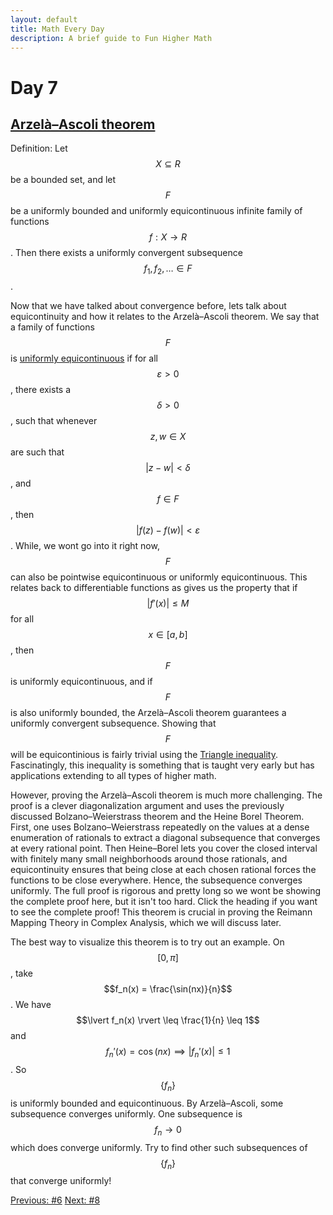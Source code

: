 ```yaml
---
layout: default
title: Math Every Day
description: A brief guide to Fun Higher Math
---
```

# Day 7

## [Arzelà–Ascoli theorem](https://en.wikipedia.org/wiki/Arzel%C3%A0%E2%80%93Ascoli_theorem)

Definition: Let $$X \subseteq R$$ be a bounded set, and let $$F$$ be a uniformly bounded and uniformly equicontinuous infinite family of functions $$f : X \to R$$. Then there exists a uniformly convergent subsequence $$f_1, f_2, \dots \in F$$. 

Now that we have talked about convergence before, lets talk about equicontinuity and how it relates to the Arzelà–Ascoli theorem. We say that a family of functions $$F$$ is [uniformly equicontinuous](https://en.wikipedia.org/wiki/Equicontinuity) if for all $$\varepsilon>0$$, there exists a $$\delta >0$$, such that whenever $$z,w \in X$$ are such that $$\lvert z-w \rvert < \delta$$, and $$f \in F$$, then $$\lvert f(z)-f(w) \rvert < \varepsilon$$. While, we wont go into it right now, $$F$$ can also be pointwise equicontinuous or uniformly equicontinuous. This relates back to differentiable functions as gives us the property that if $$\lvert f'(x) \rvert \leq M$$ for all $$x \in [a,b]$$, then $$F$$ is uniformly equicontinuous, and if $$F$$ is also uniformly bounded, the Arzelà–Ascoli theorem guarantees a uniformly convergent subsequence. Showing that $$F$$ will be equicontinious is fairly trivial using the [Triangle inequality](https://en.wikipedia.org/wiki/Triangle_inequality). Fascinatingly, this inequality is something that is taught very early but has applications extending to all types of higher math.

However, proving the Arzelà–Ascoli theorem is much more challenging. The proof is a clever diagonalization argument and uses the previously discussed Bolzano–Weierstrass theorem and the Heine Borel Theorem. First, one uses Bolzano–Weierstrass repeatedly on the values at a dense enumeration of rationals to extract a diagonal subsequence that converges at every rational point. Then Heine–Borel lets you cover the closed interval with finitely many small neighborhoods around those rationals, and equicontinuity ensures that being close at each chosen rational forces the functions to be close everywhere. Hence, the subsequence converges uniformly. The full proof is rigorous and pretty long so we wont be showing the complete proof here, but it isn't too hard. Click the heading if you want to see the complete proof! This theorem is crucial in proving the Reimann Mapping Theory in Complex Analysis, which we will discuss later.

The best way to visualize this theorem is to try out an example. On $$[0, \pi]$$, take $$f_n(x) = \frac{\sin(nx)}{n}$$. We have $$\lvert f_n(x) \rvert \leq \frac{1}{n} \leq 1$$ and $$f_n'(x) = \cos(nx) \implies \lvert f_n'(x) \rvert \leq 1$$. So $$\{f_n\}$$ is uniformly bounded and equicontinuous. By Arzelà–Ascoli, some subsequence converges uniformly. One subsequence is $$f_n \to 0$$ which does converge uniformly. Try to find other such subsequences of $$\{f_n\}$$ that converge uniformly!


<div class="day-nav-wrapper">
  <a href="./day6.html" class="day-nav__link">Previous: #6</a>
  <a href="./day8.html" class="day-nav__link">Next: #8</a>
</div>